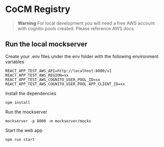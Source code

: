 # CoCM Registry


> **Warning**
For local development you will need a free AWS account with cognito pools created. Please reference AWS docs.

## Run the local mockserver

Create your .env files under the env folder with the following environment variables
```shell
REACT_APP_TEST_AWS_API=http://localhost:8000/v1
REACT_APP_TEST_AWS_REGION=xx
REACT_APP_TEST_AWS_COGNITO_USER_POOL_ID=xx
REACT_APP_TEST_AWS_COGNITO_USER_POOL_APP_CLIENT_ID=xx
```

Install the dependencies
```shell
npm install
```

Run the mockserver 
```shell
mockserver -p 8000 -m mockserver/mocks
```

Start the web app
```shell
npm run start
```